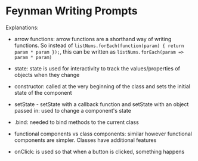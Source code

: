 # Feynman Writing Prompts

Explanations:

* arrow functions: arrow functions are a shorthand way of writing functions. So instead of `listNums.forEach(function(param) { return param * param });`, this can be written as `listNums.forEach(param => param * param)`

* state: state is used for interactivity to track the values/properties of objects when they change

* constructor: called at the very beginning of the class and sets the initial state of the component

* setState - setState with a callback function and setState with an object passed in: used to change a component's state

* .bind: needed to bind methods to the current class

* functional components vs class components: similar however functional components are simpler. Classes have additional features

* onClick: is used so that when a button is clicked, something happens 
